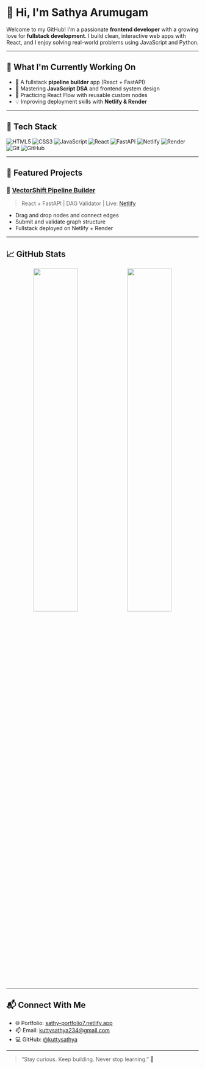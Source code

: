 # 👋 Hi, I'm Sathya Arumugam

Welcome to my GitHub! I'm a passionate **frontend developer** with a growing love for **fullstack development**. I build clean, interactive web apps with React, and I enjoy solving real-world problems using JavaScript and Python.

---

## 🔭 What I'm Currently Working On

- 🚀 A fullstack **pipeline builder** app (React + FastAPI)  
- 🧠 Mastering **JavaScript DSA** and frontend system design  
- 🧩 Practicing React Flow with reusable custom nodes  
- 💡 Improving deployment skills with **Netlify & Render**

---

## 💼 Tech Stack

![HTML5](https://img.shields.io/badge/-HTML5-E34F26?logo=html5&logoColor=white)
![CSS3](https://img.shields.io/badge/-CSS3-1572B6?logo=css3&logoColor=white)
![JavaScript](https://img.shields.io/badge/-JavaScript-F7DF1E?logo=javascript&logoColor=black)
![React](https://img.shields.io/badge/-React-61DAFB?logo=react&logoColor=black)
![FastAPI](https://img.shields.io/badge/-FastAPI-009688?logo=fastapi&logoColor=white)
![Netlify](https://img.shields.io/badge/-Netlify-00C7B7?logo=netlify&logoColor=white)
![Render](https://img.shields.io/badge/-Render-46E3B7?logo=render&logoColor=black)
![Git](https://img.shields.io/badge/-Git-F05032?logo=git&logoColor=white)
![GitHub](https://img.shields.io/badge/-GitHub-181717?logo=github&logoColor=white)

---

## 📌 Featured Projects

### 🔹 [VectorShift Pipeline Builder](https://github.com/kuttysathya/VectorShift)
> React + FastAPI | DAG Validator | Live: [Netlify](https://vectorshift-pipeline.netlify.app)

- Drag and drop nodes and connect edges
- Submit and validate graph structure
- Fullstack deployed on Netlify + Render

---

## 📈 GitHub Stats

<p align="center">
  <img src="https://github-readme-stats.vercel.app/api?username=kuttysathya&show_icons=true&theme=tokyonight" width="48%" />
  <img src="https://github-readme-streak-stats.herokuapp.com?user=kuttysathya&theme=tokyonight" width="48%" />
</p>

---

## 📬 Connect With Me

- 🌐 Portfolio: [sathy-portfolio7.netlify.app](https://sathy-portfolio7.netlify.app)
- 📫 Email: kuttysathya234@gmail.com
- 💻 GitHub: [@kuttysathya](https://github.com/kuttysathya)

---

> “Stay curious. Keep building. Never stop learning.” 🚀
